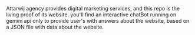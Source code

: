 Attarwij agency provides digital marketing services, and this repo is the living proof of its website.
you'll find an interactive chatBot running on gemini api only to provide user's with answers about the website, based on a JSON file with data about the website.
